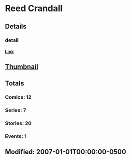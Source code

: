 # Reed  Crandall 
## Details
### detail
#### [Link](http://marvel.com/comics/creators/1509/reed_crandall?utm_campaign=apiRef&utm_source=225578a89fc76f3d20fbffda5d17a88d)
## [Thumbnail](http://i.annihil.us/u/prod/marvel/i/mg/b/40/image_not_available.jpg)
## Totals
### Comics: 12
### Series: 7
### Stories: 20
### Events: 1
## Modified: 2007-01-01T00:00:00-0500
